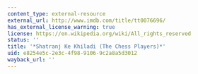 ```yaml
---
content_type: external-resource
external_url: http://www.imdb.com/title/tt0076696/
has_external_license_warning: true
license: https://en.wikipedia.org/wiki/All_rights_reserved
status: ''
title: '*Shatranj Ke Khiladi (The Chess Players)*'
uid: e8254e5c-2e3c-4f98-9106-9c2a8a5d3012
wayback_url: ''
---
```

